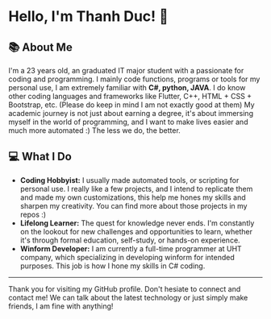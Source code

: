 # Hello, I'm Thanh Duc! 👋

## 📚 About Me
I'm a 23 years old, an graduated IT major student with a passionate for coding and programming. I mainly code functions, programs or tools for my personal use, I am extremely familiar with **C#, python, JAVA**. I do know other coding languages and frameworks like Flutter, C++, HTML + CSS + Bootstrap, etc. (Please do keep in mind I am not exactly good at them)
My academic journey is not just about earning a degree, it's about immersing myself in the world of programming, and I want to make lives easier and much more automated :) The less we do, the better.

## 💻 What I Do
- **Coding Hobbyist:** I usually made automated tools, or scripting for personal use. I really like a few projects, and I intend to replicate them and made my own customizations, this help me hones my skills and sharpen my creativity. You can find more about those projects in my repos :)
- **Lifelong Learner:** The quest for knowledge never ends. I'm constantly on the lookout for new challenges and opportunities to learn, whether it's through formal education, self-study, or hands-on experience.
- **Winform Developer:** I am currently a full-time programmer at UHT company, which specializing in developing winform for intended purposes. This job is how I hone my skills in C# coding. 

---

Thank you for visiting my GitHub profile. Don't hesiate to connect and contact me! We can talk about the latest technology or just simply make friends, I am fine with anything!
